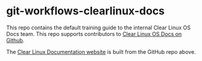 # git-workflows-clearlinux-docs

This repo contains the default training guide to the internal Clear Linux OS Docs team. This repo supports contributors to [Clear Linux OS Docs on 
Github](https://github.com/clearlinux/clear-linux-documentation).

The [Clear Linux Documentation website](https://docs.01.org/clearlinux/latest/index.html) is built from the GitHub repo above. 

 
